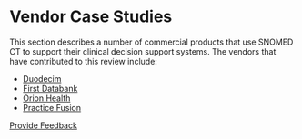 # Vendor Case Studies

This section describes a number of commercial products that use SNOMED CT to support their clinical decision support systems. The vendors that have contributed to this review include:

* [Duodecim](duodecim.md)
* [First Databank](first-databank.md)
* [Orion Health](orion-health.md)
* [Practice Fusion](practice-fusion.md)







<a href="https://docs.google.com/forms/d/e/1FAIpQLScTmbZIf0UEQwYDkY27EEWBkaiYkHSbR0_9DmFrMLXoQLyL7Q/viewform?usp=pp_url&entry.1767247133=CDS+Guide&entry.670899847=Vendor%20Case%20Studies" class="button primary">Provide Feedback</a>
